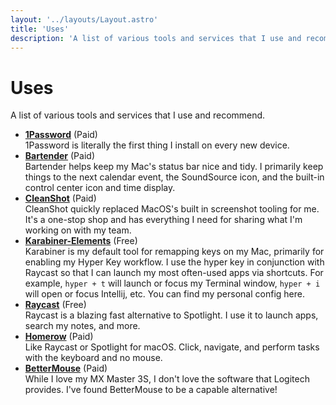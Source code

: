 ```yaml
---
layout: '../layouts/Layout.astro'
title: 'Uses'
description: 'A list of various tools and services that I use and recommend.'
---
```


# Uses

A list of various tools and services that I use and recommend.

-   **[1Password](https://1password.com)** (Paid)  
     1Password is literally the first thing I install on every new device.
-   **[Bartender](https://www.macbartender.com)** (Paid)  
     Bartender helps keep my Mac's status bar nice and tidy. I primarily keep things to the next calendar event, the SoundSource icon, and the built-in control center icon and time display.
-   **[CleanShot](https://cleanshot.com)** (Paid)  
     CleanShot quickly replaced MacOS's built in screenshot tooling for me. It's a one-stop shop and has everything I need for sharing what I'm working on with my team.
-   **[Karabiner-Elements](https://karabiner-elements.pqrs.org)** (Free)  
     Karabiner is my default tool for remapping keys on my Mac, primarily for enabling my Hyper Key workflow. I use the hyper key in conjunction with Raycast so that I can launch my most often-used apps via shortcuts. For example, `hyper + t` will launch or focus my Terminal window, `hyper + i` will open or focus Intellij, etc. You can find my personal config here.
-   **[Raycast](https://1password.com)** (Free)  
     Raycast is a blazing fast alternative to Spotlight. I use it to launch apps, search my notes, and more.
-   **[Homerow](https://www.homerow.app)** (Paid)  
     Like Raycast or Spotlight for macOS. Click, navigate, and perform tasks with the keyboard and no mouse.
-   **[BetterMouse](https://better-mouse.com)** (Paid)  
     While I love my MX Master 3S, I don't love the software that Logitech provides. I've found BetterMouse to be a capable alternative!
